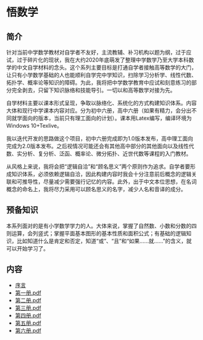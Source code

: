 # 悟数学

## 简介

针对当前中学数学教材对自学者不友好，主流教辅、补习机构以题为纲，过于应试，过于碎片化的现状，我在大约2020年底萌发了整理中学数学乃至大学本科数学的中文自学材料的念头。这个系列主要目标是打通自学者接触高等数学的大门，让只有小学数学基础的人也能顺利自学完中学知识，扫除学习分析学、线性代数、拓扑学、概率论等知识的障碍。为此，我将把中学数学教育中应试和刻意练习的部分完全剥去，只留下知识脉络和技能导引。一切以和高等数学对接为先。

自学材料主要以课本形式呈现，争取以脉络化、系统化的方式构建知识体系。内容大体和现行中学课本内容对应。分为初中六册，高中六册（如果有精力，会分出不同就学面向的版本，当前只有理工面向的计划）。课本用Latex编写，编译环境为Windows 10+Texlive。

我以迭代开发的思路做这个项目，初中六册完成即为1.0版本发布，高中理工面向完成为2.0版本发布。之后视情况可能还会有其他高中部分的其他面向以及线性代数、实分析、复分析、泛函、概率论、微分拓扑、近世代数等课程的入门教材。

从风格上来说，我将会把“逻辑自洽”和“顾名思义”两个原则作为追求。自学者要形成知识体系，必须依赖逻辑自洽，因此构建内容时我会十分注意前后概念的逻辑关联和可推导性，尽量减少需要强行记忆的内容。此外，出于中文本位思想，在名词概念的命名上，我将尽力采用可以顾名思义的名字，减少人名和音译的成分。

## 预备知识

本系列面对的是有小学数学学力的人。大体来说，掌握了自然数、小数和分数的四则运算，会列竖式；掌握平面基本图形的基本性质和面积公式；有基础的逻辑知识，比如知道什么是肯定和否定，知道“或”、“且”和“如果……就……”的含义，就可以开始学习了。

## 内容

- [序言](./初中数学/序.md)
- [第一册.pdf](./%E5%88%9D%E4%B8%AD%E6%95%B0%E5%AD%A6/%E7%AC%AC%E4%B8%80%E5%86%8C.pdf)
- [第二册.pdf](./%E5%88%9D%E4%B8%AD%E6%95%B0%E5%AD%A6/%E7%AC%AC%E4%BA%8C%E5%86%8C.pdf)
- [第三册.pdf](./%E5%88%9D%E4%B8%AD%E6%95%B0%E5%AD%A6/%E7%AC%AC%E4%B8%89%E5%86%8C.pdf)
- [第四册.pdf](./%E5%88%9D%E4%B8%AD%E6%95%B0%E5%AD%A6/%E7%AC%AC%E5%9B%9B%E5%86%8C.pdf)
- [第五册.pdf](./%E5%88%9D%E4%B8%AD%E6%95%B0%E5%AD%A6/%E7%AC%AC%E4%BA%94%E5%86%8C.pdf)
- [第六册.pdf](./%E5%88%9D%E4%B8%AD%E6%95%B0%E5%AD%A6/%E7%AC%AC%E5%85%AD%E5%86%8C.pdf)

